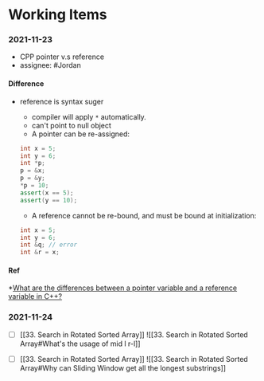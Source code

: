 # Working Items

### 2021-11-23 
* CPP pointer v.s reference
* assignee: #Jordan 

#### Difference 
* reference is syntax suger
	* compiler will apply `*` automatically.
	* can't point to null object
	* A pointer can be re-assigned:
	```cpp
	int x = 5;
	int y = 6;
	int *p;
	p = &x;
	p = &y;
	*p = 10;
	assert(x == 5);
	assert(y == 10);
	```
	* A reference cannot be re-bound, and must be bound at initialization:

	```cpp
	int x = 5;
	int y = 6;
	int &q; // error
	int &r = x;
	```
#### Ref
*[What are the differences between a pointer variable and a reference variable in C++?](https://stackoverflow.com/questions/57483/what-are-the-differences-between-a-pointer-variable-and-a-reference-variable-in)

### 2021-11-24

- [ ] [[33. Search in Rotated Sorted Array]] ![[33. Search in Rotated Sorted Array#What's the usage of mid l r-l]]
- [ ] [[33. Search in Rotated Sorted Array]] ![[33. Search in Rotated Sorted Array#Why can Sliding Window get all the longest substrings]]

